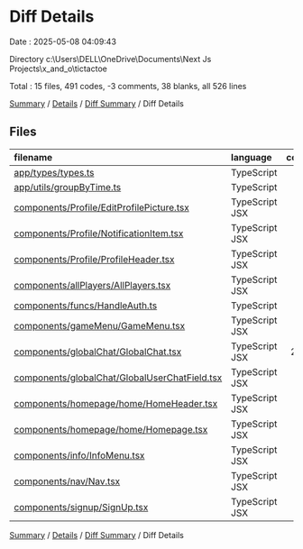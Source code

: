 # Diff Details

Date : 2025-05-08 04:09:43

Directory c:\\Users\\DELL\\OneDrive\\Documents\\Next Js Projects\\x_and_o\\tictactoe

Total : 15 files,  491 codes, -3 comments, 38 blanks, all 526 lines

[Summary](results.md) / [Details](details.md) / [Diff Summary](diff.md) / Diff Details

## Files
| filename | language | code | comment | blank | total |
| :--- | :--- | ---: | ---: | ---: | ---: |
| [app/types/types.ts](/app/types/types.ts) | TypeScript | 14 | 0 | 2 | 16 |
| [app/utils/groupByTime.ts](/app/utils/groupByTime.ts) | TypeScript | 45 | 13 | 9 | 67 |
| [components/Profile/EditProfilePicture.tsx](/components/Profile/EditProfilePicture.tsx) | TypeScript JSX | -4 | 0 | -1 | -5 |
| [components/Profile/NotificationItem.tsx](/components/Profile/NotificationItem.tsx) | TypeScript JSX | -1 | 0 | 3 | 2 |
| [components/Profile/ProfileHeader.tsx](/components/Profile/ProfileHeader.tsx) | TypeScript JSX | 4 | 0 | 0 | 4 |
| [components/allPlayers/AllPlayers.tsx](/components/allPlayers/AllPlayers.tsx) | TypeScript JSX | -3 | 2 | -4 | -5 |
| [components/funcs/HandleAuth.ts](/components/funcs/HandleAuth.ts) | TypeScript | 4 | 0 | 3 | 7 |
| [components/gameMenu/GameMenu.tsx](/components/gameMenu/GameMenu.tsx) | TypeScript JSX | 0 | 0 | 1 | 1 |
| [components/globalChat/GlobalChat.tsx](/components/globalChat/GlobalChat.tsx) | TypeScript JSX | 274 | -15 | 21 | 280 |
| [components/globalChat/GlobalUserChatField.tsx](/components/globalChat/GlobalUserChatField.tsx) | TypeScript JSX | 99 | 5 | 2 | 106 |
| [components/homepage/home/HomeHeader.tsx](/components/homepage/home/HomeHeader.tsx) | TypeScript JSX | 29 | -7 | 1 | 23 |
| [components/homepage/home/Homepage.tsx](/components/homepage/home/Homepage.tsx) | TypeScript JSX | 3 | 0 | 1 | 4 |
| [components/info/InfoMenu.tsx](/components/info/InfoMenu.tsx) | TypeScript JSX | 11 | 0 | 0 | 11 |
| [components/nav/Nav.tsx](/components/nav/Nav.tsx) | TypeScript JSX | 17 | 0 | 1 | 18 |
| [components/signup/SignUp.tsx](/components/signup/SignUp.tsx) | TypeScript JSX | -1 | -1 | -1 | -3 |

[Summary](results.md) / [Details](details.md) / [Diff Summary](diff.md) / Diff Details
